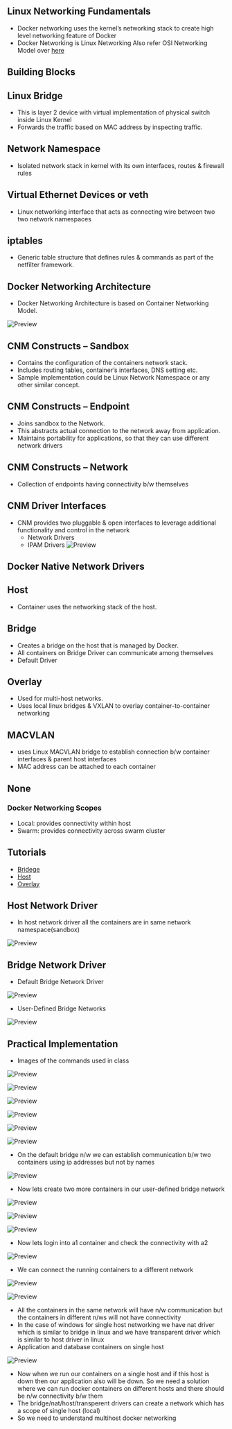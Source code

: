 ## Linux Networking Fundamentals
* Docker networking uses the kernel’s networking stack to create high level networking feature of Docker
* Docker Networking is Linux Networking
Also refer OSI Networking Model over [here](https://en.wikipedia.org/wiki/OSI_model)

## Building Blocks

## Linux Bridge
* This is layer 2 device with virtual implementation of physical switch inside Linux Kernel
* Forwards the traffic based on MAC address by inspecting traffic.

## Network Namespace
* Isolated network stack in kernel with its own interfaces, routes & firewall rules

## Virtual Ethernet Devices or veth
* Linux networking interface that acts as connecting wire between two two network namespaces

## iptables
* Generic table structure that defines rules & commands as part of the netfilter framework.

## Docker Networking Architecture
* Docker Networking Architecture is based on Container Networking Model.

![Preview](./Images/cnm.png)

## CNM Constructs – Sandbox
* Contains the configuration of the containers network stack.
* Includes routing tables, container’s interfaces, DNS setting etc.
* Sample implementation could be Linux Network Namespace or any other similar concept.

## CNM Constructs – Endpoint
* Joins sandbox to the Network.
* This abstracts actual connection to the network away from application.
* Maintains portability for applications, so that they can use different network drivers

## CNM Constructs – Network
* Collection of endpoints having connectivity b/w themselves

## CNM Driver Interfaces
* CNM provides two pluggable & open interfaces to leverage additional functionality and control in the network
    * Network Drivers
    * IPAM Drivers
    ![Preview](./Images/cnm-api.png)

## Docker Native Network Drivers

## Host
* Container uses the networking stack of the host.

## Bridge
* Creates a bridge on the host that is managed by Docker.
* All containers on Bridge Driver can communicate among themselves
* Default Driver

## Overlay
* Used for multi-host networks.
* Uses local linux bridges & VXLAN to overlay container-to-container networking

## MACVLAN
* uses Linux MACVLAN bridge to establish connection b/w container interfaces & parent host interfaces
* MAC address can be attached to each container

## None

### Docker Networking Scopes
* Local: provides connectivity within host
* Swarm: provides connectivity across swarm cluster

## Tutorials
* [Bridege](https://docs.docker.com/network/network-tutorial-standalone/)
* [Host](https://docs.docker.com/network/network-tutorial-host/)
* [Overlay](https://docs.docker.com/network/network-tutorial-overlay/)

## Host Network Driver
* In host network driver all the containers are in same network namespace(sandbox)

![Preview](./Images/host-driver.png)

## Bridge Network Driver
* Default Bridge Network Driver

![Preview](./Images/bridge-driver.png)

* User-Defined Bridge Networks

![Preview](./Images/bridge2.png)

## Practical Implementation
* Images of the commands used in class

![Preview](./Images/docker137.png)

![Preview](./Images/docker138.png)

![Preview](./Images/docker139.png)

![Preview](./Images/docker140.png)

![Preview](./Images/docker141.png)

![Preview](./Images/docker142.png)

* On the default bridge n/w we can establish communication b/w two containers using ip addresses but not by names

![Preview](./Images/docker143.png)

* Now lets create two more containers in our user-defined bridge network

![Preview](./Images/docker144.png)

![Preview](./Images/docker145.png)

![Preview](./Images/docker146.png)

* Now lets login into a1 container and check the connectivity with a2

![Preview](./Images/docker147.png)

* We can connect the running containers to a different network

![Preview](./Images/docker148.png)

![Preview](./Images/docker149.png)

* All the containers in the same network will have n/w communication but the containers in different n/ws will not have connectivity
* In the case of windows for single host networking we have nat driver which is similar to bridge in linux and we have transparent driver which is similar to host driver in linux
* Application and database containers on single host

![Preview](./Images/docker150.png)

* Now when we run our containers on a single host and if this host is down then our application also will be down. So we need a solution where we can run docker containers on different hosts and there should be n/w connectivity b/w them
* The bridge/nat/host/transperent drivers can create a network which has a scope of single host (local)
* So we need to understand multihost docker networking
